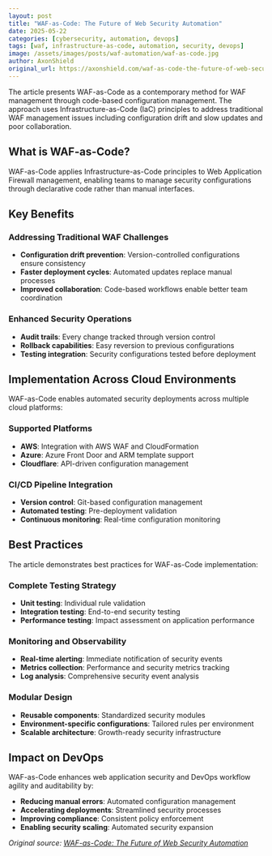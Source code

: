 ```yaml
---
layout: post
title: "WAF-as-Code: The Future of Web Security Automation"
date: 2025-05-22
categories: [cybersecurity, automation, devops]
tags: [waf, infrastructure-as-code, automation, security, devops]
image: /assets/images/posts/waf-automation/waf-as-code.jpg
author: AxonShield
original_url: https://axonshield.com/waf-as-code-the-future-of-web-security-automation
---
```


The article presents WAF-as-Code as a contemporary method for WAF management through code-based configuration management. The approach uses Infrastructure-as-Code (IaC) principles to address traditional WAF management issues including configuration drift and slow updates and poor collaboration.

## What is WAF-as-Code?

WAF-as-Code applies Infrastructure-as-Code principles to Web Application Firewall management, enabling teams to manage security configurations through declarative code rather than manual interfaces.

## Key Benefits

### Addressing Traditional WAF Challenges
- **Configuration drift prevention**: Version-controlled configurations ensure consistency
- **Faster deployment cycles**: Automated updates replace manual processes
- **Improved collaboration**: Code-based workflows enable better team coordination

### Enhanced Security Operations
- **Audit trails**: Every change tracked through version control
- **Rollback capabilities**: Easy reversion to previous configurations
- **Testing integration**: Security configurations tested before deployment

## Implementation Across Cloud Environments

WAF-as-Code enables automated security deployments across multiple cloud platforms:

### Supported Platforms
- **AWS**: Integration with AWS WAF and CloudFormation
- **Azure**: Azure Front Door and ARM template support
- **Cloudflare**: API-driven configuration management

### CI/CD Pipeline Integration
- **Version control**: Git-based configuration management
- **Automated testing**: Pre-deployment validation
- **Continuous monitoring**: Real-time configuration monitoring

## Best Practices

The article demonstrates best practices for WAF-as-Code implementation:

### Complete Testing Strategy
- **Unit testing**: Individual rule validation
- **Integration testing**: End-to-end security testing
- **Performance testing**: Impact assessment on application performance

### Monitoring and Observability
- **Real-time alerting**: Immediate notification of security events
- **Metrics collection**: Performance and security metrics tracking
- **Log analysis**: Comprehensive security event analysis

### Modular Design
- **Reusable components**: Standardized security modules
- **Environment-specific configurations**: Tailored rules per environment
- **Scalable architecture**: Growth-ready security infrastructure

## Impact on DevOps

WAF-as-Code enhances web application security and DevOps workflow agility and auditability by:

- **Reducing manual errors**: Automated configuration management
- **Accelerating deployments**: Streamlined security processes
- **Improving compliance**: Consistent policy enforcement
- **Enabling security scaling**: Automated security expansion

*Original source: [WAF-as-Code: The Future of Web Security Automation](https://axonshield.com/waf-as-code-the-future-of-web-security-automation)*
